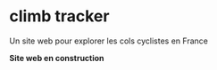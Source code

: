 # climb tracker

Un site web pour explorer les cols cyclistes en France

__Site web en construction__
